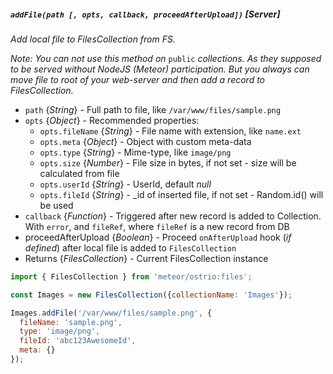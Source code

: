 ##### `addFile(path [, opts, callback, proceedAfterUpload])` [*Server*]

*Add local file to FilesCollection from FS.*

*Note: You can not use this method on* `public` *collections. As they supposed to be served without NodeJS (Meteor) participation. But you always can move file to root of your web-server and then add a record to FilesCollection.*

  - `path` {*String*} - Full path to file, like `/var/www/files/sample.png`
  - `opts` {*Object*} - Recommended properties:
    - `opts.fileName` {*String*} - File name with extension, like `name.ext`
    - `opts.meta` {*Object*} - Object with custom meta-data
    - `opts.type` {*String*} - Mime-type, like `image/png`
    - `opts.size` {*Number*} - File size in bytes, if not set - size will be calculated from file
    - `opts.userId` {*String*} - UserId, default *null*
    - `opts.fileId` {*String*} - _id of inserted file, if not set - Random.id() will be used
  - `callback` {*Function*} - Triggered after new record is added to Collection. With `error`, and `fileRef`, where `fileRef` is a new record from DB
  - proceedAfterUpload {*Boolean*} - Proceed `onAfterUpload` hook (*if defined*) after local file is added to `FilesCollection`
  - Returns {*FilesCollection*} - Current FilesCollection instance

```js
import { FilesCollection } from 'meteor/ostrio:files';

const Images = new FilesCollection({collectionName: 'Images'});

Images.addFile('/var/www/files/sample.png', {
  fileName: 'sample.png',
  type: 'image/png',
  fileId: 'abc123AwesomeId',
  meta: {}
});
```

